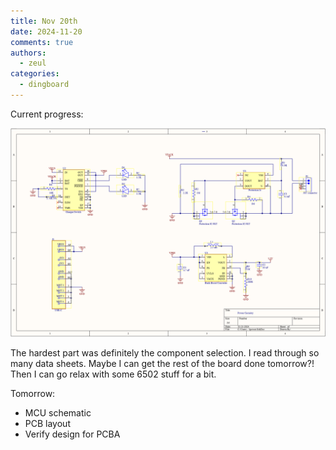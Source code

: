 ```yaml
---
title: Nov 20th
date: 2024-11-20
comments: true
authors:
  - zeul
categories:
  - dingboard
---
```


Current progress:

![alt text](image.png)

The hardest part was definitely the component selection. I read through so many data sheets. Maybe I can get the rest of the board done tomorrow?! Then I can go relax with some 6502 stuff for a bit.

Tomorrow: 
  - MCU schematic
  - PCB layout
  - Verify design for PCBA